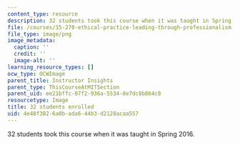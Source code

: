 ```yaml
---
content_type: resource
description: 32 students took this course when it was taught in Spring 2016.
file: /courses/15-270-ethical-practice-leading-through-professionalism-social-responsibility-and-system-design-spring-2016/4e48f3826a0bada644b3d2128acaa557_32.png
file_type: image/png
image_metadata:
  caption: ''
  credit: ''
  image-alt: ''
learning_resource_types: []
ocw_type: OCWImage
parent_title: Instructor Insights
parent_type: ThisCourseAtMITSection
parent_uid: ee21bffc-07f2-936a-5534-8e7dc8b864c8
resourcetype: Image
title: 32 students enrolled
uid: 4e48f382-6a0b-ada6-44b3-d2128acaa557
---
```

32 students took this course when it was taught in Spring 2016.

